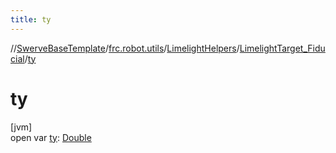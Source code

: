 ```yaml
---
title: ty
---
```

//[SwerveBaseTemplate](../../../../index.html)/[frc.robot.utils](../../index.html)/[LimelightHelpers](../index.html)/[LimelightTarget_Fiducial](index.html)/[ty](ty.html)



# ty



[jvm]\
open var [ty](ty.html): [Double](https://kotlinlang.org/api/latest/jvm/stdlib/kotlin/-double/index.html)




